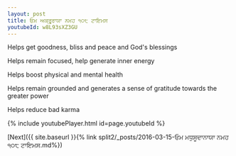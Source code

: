 ```yaml
---
layout: post
title: ਓਮ ਅਕ੍ਰੂਰਾਯਾ ਨਮਹ ੧੦੮ ਟਾਇਮਸ
youtubeId: w8L93sXZ3GU
---
```

 
 
Helps get goodness, bliss and peace and God's blessings
 
Helps remain focused, help generate inner energy 
 
Helps boost physical and mental health 
 
Helps remain grounded and generates a sense of gratitude towards the greater power 
 
Helps reduce bad karma
 
 
 
 


{% include youtubePlayer.html id=page.youtubeId %}
 
[Next]({{ site.baseurl }}{% link  split2/_posts/2016-03-15-ਓਮ ਮਧੁਸੂਦਾਨਾਯਾ ਨਮਹ ੧੦੮ ਟਾਇਮਸ.md%})
 
